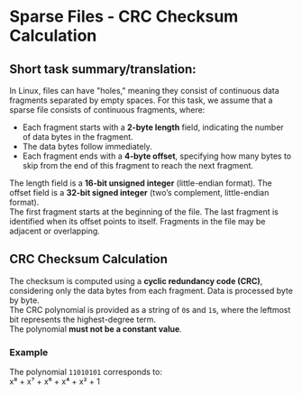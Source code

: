# Sparse Files - CRC Checksum Calculation

## Short task summary/translation:

In Linux, files can have "holes," meaning they consist of continuous data fragments separated by empty spaces. For this task, we assume that a sparse file consists of continuous fragments, where:

- Each fragment starts with a **2-byte length** field, indicating the number of data bytes in the fragment.
- The data bytes follow immediately.
- Each fragment ends with a **4-byte offset**, specifying how many bytes to skip from the end of this fragment to reach the next fragment.

The length field is a **16-bit unsigned integer** (little-endian format). The offset field is a **32-bit signed integer** (two’s complement, little-endian format).  
The first fragment starts at the beginning of the file. The last fragment is identified when its offset points to itself. Fragments in the file may be adjacent or overlapping.

## CRC Checksum Calculation

The checksum is computed using a **cyclic redundancy code (CRC)**, considering only the data bytes from each fragment. Data is processed byte by byte.  
The CRC polynomial is provided as a string of `0`s and `1`s, where the leftmost bit represents the highest-degree term.  
The polynomial **must not be a constant value**.

### Example

The polynomial `11010101` corresponds to:  
x⁸ + x⁷ + x⁶ + x⁴ + x² + 1
